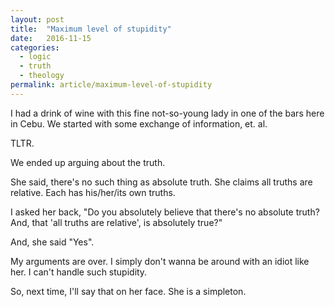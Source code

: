 ```yaml
---
layout: post
title:  "Maximum level of stupidity"
date:   2016-11-15
categories:
  - logic
  - truth
  - theology
permalink: article/maximum-level-of-stupidity
---
```


I had a drink of wine with this fine not-so-young lady in one of the bars
here in Cebu. We started with some exchange of information, et. al.

TLTR.

We ended up arguing about the truth.

She said, there's no such thing as absolute truth. She claims all truths
are relative. Each has his/her/its own truths.

I asked her back, "Do you absolutely believe that there's no absolute
truth? And, that 'all truths are relative', is absolutely true?"

And, she said "Yes".

My arguments are over. I simply don't wanna be around with an idiot like
her. I can't handle such stupidity.

So, next time, I'll say that on her face. She is a simpleton.

